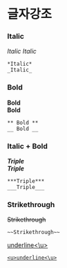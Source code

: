 글자강조
===

### Italic  

*Italic* 
_Italic_

```
*Italic*
_Italic_
```

### Bold  
**Bold**  
__Bold__  

```
** Bold **
__ Bold __
```

### Italic + Bold
***Triple***  
___Triple___  
 
```
***Triple***
___Triple___
```

### Strikethrough
~~Strikethrough~~
```
~~Strikethrough~~
```
<u>underline<\u>
```
<u>underline<\u>
```
